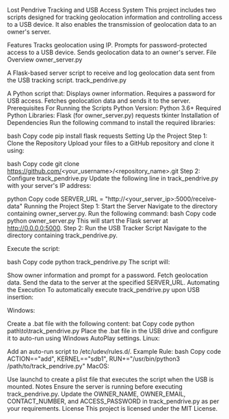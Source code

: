 Lost Pendrive Tracking and USB Access System
This project includes two scripts designed for tracking geolocation information and controlling access to a USB device. It also enables the transmission of geolocation data to an owner's server.

Features
Tracks geolocation using IP.
Prompts for password-protected access to a USB device.
Sends geolocation data to an owner's server.
File Overview
owner_server.py

A Flask-based server script to receive and log geolocation data sent from the USB tracking script.
track_pendrive.py

A Python script that:
Displays owner information.
Requires a password for USB access.
Fetches geolocation data and sends it to the server.
Prerequisites
For Running the Scripts
Python Version: Python 3.6+
Required Python Libraries:
Flask (for owner_server.py)
requests
tkinter
Installation of Dependencies
Run the following command to install the required libraries:

bash
Copy code
pip install flask requests
Setting Up the Project
Step 1: Clone the Repository
Upload your files to a GitHub repository and clone it using:

bash
Copy code
git clone https://github.com/<your_username>/<repository_name>.git
Step 2: Configure track_pendrive.py
Update the following line in track_pendrive.py with your server's IP address:

python
Copy code
SERVER_URL = "http://<your_server_ip>:5000/receive-data"
Running the Project
Step 1: Start the Server
Navigate to the directory containing owner_server.py.
Run the following command:
bash
Copy code
python owner_server.py
This will start the Flask server at http://0.0.0.0:5000.
Step 2: Run the USB Tracker Script
Navigate to the directory containing track_pendrive.py.

Execute the script:

bash
Copy code
python track_pendrive.py
The script will:

Show owner information and prompt for a password.
Fetch geolocation data.
Send the data to the server at the specified SERVER_URL.
Automating the Execution
To automatically execute track_pendrive.py upon USB insertion:

Windows:

Create a .bat file with the following content:
bat
Copy code
python path\\to\\track_pendrive.py
Place the .bat file in the USB drive and configure it to auto-run using Windows AutoPlay settings.
Linux:

Add an auto-run script to /etc/udev/rules.d/.
Example Rule:
bash
Copy code
ACTION=="add", KERNEL=="sdb1", RUN+="/usr/bin/python3 /path/to/track_pendrive.py"
MacOS:

Use launchd to create a plist file that executes the script when the USB is mounted.
Notes
Ensure the server is running before executing track_pendrive.py.
Update the OWNER_NAME, OWNER_EMAIL, CONTACT_NUMBER, and ACCESS_PASSWORD in track_pendrive.py as per your requirements.
License
This project is licensed under the MIT License.
